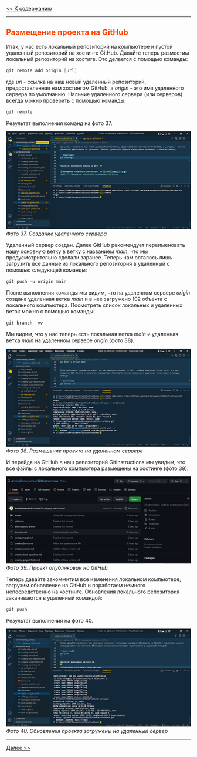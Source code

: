 <style>h2{color:#ff4800}</style>

[<< К содержанию](readme.md)

---

## Размещение проекта на GitHub

Итак, у нас есть локальный репозиторий на компьютере и пустой удаленный репозиторий на хостинге GitHub. Давайте теперь разместим локальный репозиторий на хостиге. Это делается с помощью команды:

```powershell
git remote add origin [url]
```

где _url_ - ссылка на наш новый удаленный репозиторий, предоставленная нам хостингом GitHub, а _origin_ - это имя удаленного сервера по умолчанию. Наличие удаленного сервера (или серверов) всегда можно проверить с помощью команды:

```powershell
git remote
```

Результат выполнения команд на фото 37.

![Создание удаленного сервера](image/37.png)
_Фото 37. Создание удаленного сервера_

Удаленный сервер создан. Далее GitHub рекомендует переименовать нашу основную ветку в ветку с названием _main_, что мы предусмотрительно сделали заранее. Теперь нам осталось лишь загрузить все данные из локального репозитория в удаленный с помощью следующей команды:

```powershell
git push -u origin main
```

После выполнения команды мы видим, что на удаленном сервере _origin_ создана удаленная ветка _main_ и в нее загружено 102 объекта с локального компьютера. Посмотреть список локальных и удаленных веток можно с помощью команды:

```powershell
git branch -vv
```

Мы видим, что у нас теперь есть локальная ветка _main_ и удаленная ветка _main_ на удаленном сервере _origin_ (фото 38).

![Размещение проекта на удаленном сервере](image/38.png)
_Фото 38. Размещение проекта на удаленном сервере_

И перейдя на GitHub в наш репозиторий GitInstructions мы увидим, что все файлы с локального компьютера размещены на хостинге (фото 39).

![Проект опубликован](image/39.png)
_Фото 39. Проект опубликован на GitHub_

Теперь давайте закоммитим все изменения локальном компьютере, загрузим обновление на GitHub и поработаем немного непосредственно на хостинге. Обновления локального репозитория закачиваются в удаленный командой:

```powershell
git push
```

Результат выполнения на фото 40.

![Обновления загружены](image/40.png)
_Фото 40. Обновления проекта загружены на удаленный сервер_

---

[Далее >>](work-on-github.md)
